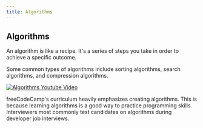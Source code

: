 ```yaml
---
title: Algorithms
---
```

## Algorithms

An algorithm is like a recipe. It's a series of steps you take in order to achieve a specific outcome.

Some common types of algorithms include sorting algorithms, search algorithms, and compression algorithms.

[![Algorithms Youtube Video](https://img.youtube.com/vi/kPRA0W1kECg/0.jpg)](https://www.youtube.com/watch?v=kPRA0W1kECg)

freeCodeCamp's curriculum heavily emphasizes creating algorithms. This is because learning algorithms is a good way to practice programming skills. Interviewers most commonly test candidates on algorithms during developer job interviews.
